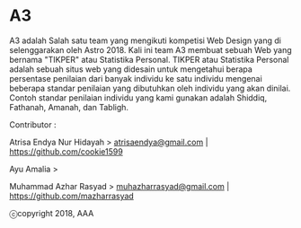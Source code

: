 # A3
A3 adalah Salah satu team yang mengikuti kompetisi Web Design yang di selenggarakan oleh Astro 2018. Kali ini team A3 membuat sebuah Web yang bernama "TIKPER" atau Statistika Personal. 
  TIKPER atau Statistika Personal adalah sebuah situs web yang didesain untuk mengetahui berapa persentase penilaian dari banyak individu ke satu individu mengenai beberapa standar penilaian yang dibutuhkan oleh individu yang akan dinilai. Contoh standar penilaian individu yang kami gunakan adalah Shiddiq, Fathanah, Amanah, dan Tabligh.

Contributor :

Atrisa Endya Nur Hidayah > atrisaendya@gmail.com | https://github.com/cookie1599

Ayu Amalia               > 

Muhammad Azhar Rasyad    > muhazharrasyad@gmail.com | https://github.com/mazharrasyad


ⓒcopyright 2018, AAA
